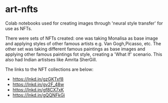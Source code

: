 # art-nfts
Colab notebooks used for creating images through 'neural style transfer' for use as NFTs.

There were sets of NFTs created: one was taking Monalisa as base image and applying styles of other famous artists e.g. Van Gogh,Picasso, etc. The other set was taking different famous paintings as base images and applying other famous paintings fot style, creating a 'What If' scenario. This also had Indian artistses like Amrita SherGill.

The links to the NFT collections are below:
- https://lnkd.in/gzGKTxf8
- https://lnkd.in/gv2F_48w
- https://lnkd.in/gf8CX7xK 
- https://lnkd.in/gQQNFkGi
